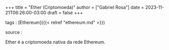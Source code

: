 +++
title = "Ether (Criptomoeda)"
author = ["Gabriel Rosa"]
date = 2023-11-21T06:26:00-03:00
draft = false
+++

tags
: [Ethereum]({{< relref "ethereum.md" >}})

source
:

Ether é a criptomoeda nativa da rede Ethereum.
